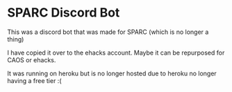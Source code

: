 # SPARC Discord Bot
This was a discord bot that was made for SPARC (which is no longer a thing)

I have copied it over to the ehacks account. Maybe it can be repurposed for CAOS or ehacks. 

It was running on heroku but is no longer hosted due to heroku no longer having a free tier :(
